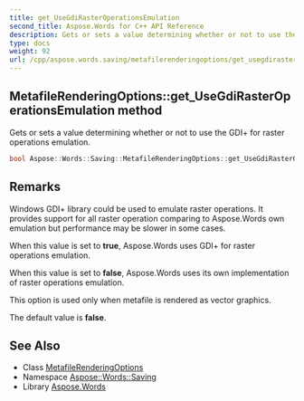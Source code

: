 ```yaml
---
title: get_UseGdiRasterOperationsEmulation
second_title: Aspose.Words for C++ API Reference
description: Gets or sets a value determining whether or not to use the GDI+ for raster operations emulation.
type: docs
weight: 92
url: /cpp/aspose.words.saving/metafilerenderingoptions/get_usegdirasteroperationsemulation/
---
```

## MetafileRenderingOptions::get_UseGdiRasterOperationsEmulation method


Gets or sets a value determining whether or not to use the GDI+ for raster operations emulation.

```cpp
bool Aspose::Words::Saving::MetafileRenderingOptions::get_UseGdiRasterOperationsEmulation() const
```

## Remarks


Windows GDI+ library could be used to emulate raster operations. It provides support for all raster operation comparing to Aspose.Words own emulation but performance may be slower in some cases.

When this value is set to **true**, Aspose.Words uses GDI+ for raster operations emulation.

When this value is set to **false**, Aspose.Words uses its own implementation of raster operations emulation.

This option is used only when metafile is rendered as vector graphics.

The default value is **false**. 
## See Also

* Class [MetafileRenderingOptions](../)
* Namespace [Aspose::Words::Saving](../../)
* Library [Aspose.Words](../../../)
